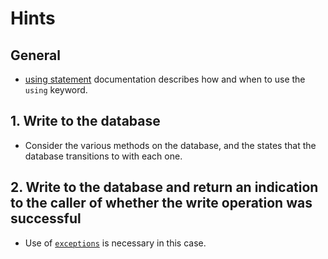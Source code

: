 # Hints

## General

- [using statement][using-statement] documentation describes how and when to use the `using` keyword.

## 1. Write to the database

- Consider the various methods on the database, and the states that the database transitions to with each one.

## 2. Write to the database and return an indication to the caller of whether the write operation was successful

- Use of [`exceptions`][try-catch] is necessary in this case.

[using-statement]: https://docs.microsoft.com/en-us/dotnet/csharp/language-reference/keywords/using-statement
[try-catch]: https://docs.microsoft.com/en-us/dotnet/csharp/language-reference/keywords/try-catch

